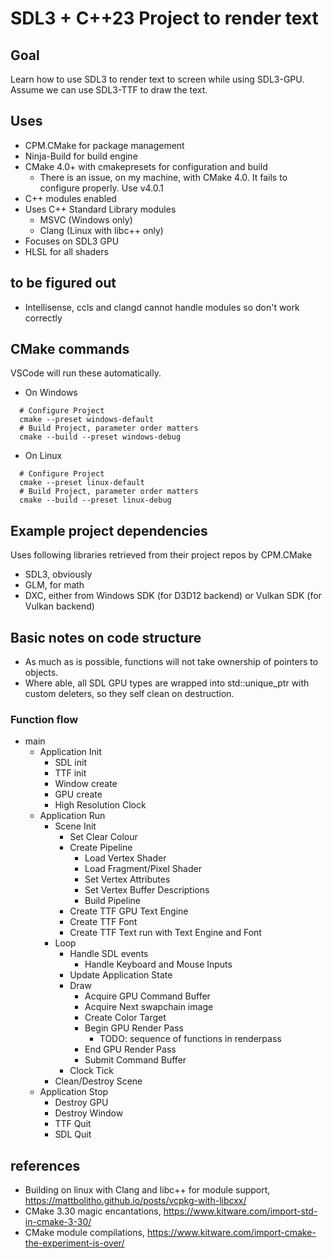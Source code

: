 # SDL3 + C++23 Project to render text

## Goal
Learn how to use SDL3 to render text to screen while using SDL3-GPU.
Assume we can use SDL3-TTF to draw the text.

## Uses
- CPM.CMake for package management
- Ninja-Build for build engine
- CMake 4.0+ with cmakepresets for configuration and build
  - There is an issue, on my machine, with CMake 4.0. It fails to configure properly. Use v4.0.1
- C++ modules enabled
- Uses C++ Standard Library modules
  - MSVC (Windows only)
  - Clang (Linux with libc++ only)
- Focuses on SDL3 GPU
- HLSL for all shaders

## to be figured out
- Intellisense, ccls and clangd cannot handle modules so don't work correctly

## CMake commands
VSCode will run these automatically.
- On Windows
```shell
  # Configure Project
  cmake --preset windows-default
  # Build Project, parameter order matters
  cmake --build --preset windows-debug
```
- On Linux
```shell
  # Configure Project
  cmake --preset linux-default
  # Build Project, parameter order matters
  cmake --build --preset linux-debug
```

## Example project dependencies
Uses following libraries retrieved from their project repos by CPM.CMake
- SDL3, obviously
- GLM, for math
- DXC, either from Windows SDK (for D3D12 backend) or Vulkan SDK (for Vulkan backend)

## Basic notes on code structure
- As much as is possible, functions will not take ownership of pointers to objects.
- Where able, all SDL GPU types are wrapped into std::unique_ptr with custom deleters, so they self clean on destruction.

### Function flow
- main
  - Application Init
    - SDL init
    - TTF init
    - Window create
    - GPU create
    - High Resolution Clock
  - Application Run
    - Scene Init
      - Set Clear Colour
      - Create Pipeline
        - Load Vertex Shader
        - Load Fragment/Pixel Shader
        - Set Vertex Attributes
        - Set Vertex Buffer Descriptions
        - Build Pipeline
      - Create TTF GPU Text Engine
      - Create TTF Font
      - Create TTF Text run with Text Engine and Font
    - Loop
      - Handle SDL events
        - Handle Keyboard and Mouse Inputs
      - Update Application State
      - Draw
        - Acquire GPU Command Buffer
        - Acquire Next swapchain image
        - Create Color Target
        - Begin GPU Render Pass
          - TODO: sequence of functions in renderpass
        - End GPU Render Pass
        - Submit Command Buffer
      - Clock Tick
    - Clean/Destroy Scene
  - Application Stop
    - Destroy GPU
    - Destroy Window
    - TTF Quit
    - SDL Quit

## references
- Building on linux with Clang and libc++ for module support, https://mattbolitho.github.io/posts/vcpkg-with-libcxx/
- CMake 3.30 magic encantations, https://www.kitware.com/import-std-in-cmake-3-30/
- CMake module compilations, https://www.kitware.com/import-cmake-the-experiment-is-over/
